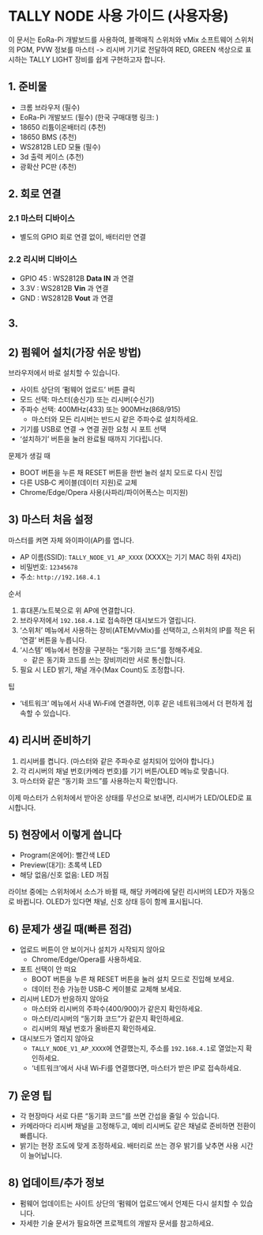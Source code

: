# TALLY NODE 사용 가이드 (사용자용)

이 문서는 EoRa-Pi 개발보드를 사용하여, 블랙매직 스위처와 vMix 소프트웨어 스위처의 PGM, PVW 정보를 마스터 -> 리시버 기기로 전달하여 RED, GREEN 색상으로 표시하는 TALLY LIGHT 장비를 쉽게 구현하고자 합니다.

## 1. 준비물
- 크롬 브라우저 (필수)
- EoRa-Pi 개발보드 (필수) (한국 구매대행 링크: )
- 18650 리튬이온배터리 (추천)
- 18650 BMS (추천)
- WS2812B LED 모듈 (필수)
- 3d 출력 케이스 (추천)
- 광확산 PC판 (추천)

## 2. 회로 연결
### 2.1 마스터 디바이스
- 별도의 GPIO 회로 연결 없이, 배터리만 연결

### 2.2 리시버 디바이스
- GPIO 45 : WS2812B **Data IN** 과 연결
- 3.3V : WS2812B **Vin** 과 연결
- GND : WS2812B **Vout** 과 연결

## 3. 

## 2) 펌웨어 설치(가장 쉬운 방법)
브라우저에서 바로 설치할 수 있습니다.
- 사이트 상단의 ‘펌웨어 업로드’ 버튼 클릭
- 모드 선택: 마스터(송신기) 또는 리시버(수신기)
- 주파수 선택: 400MHz(433) 또는 900MHz(868/915)
  - 마스터와 모든 리시버는 반드시 같은 주파수로 설치하세요.
- 기기를 USB로 연결 → 연결 권한 요청 시 포트 선택
- ‘설치하기’ 버튼을 눌러 완료될 때까지 기다립니다.

문제가 생길 때
- BOOT 버튼을 누른 채 RESET 버튼을 한번 눌러 설치 모드로 다시 진입
- 다른 USB‑C 케이블(데이터 지원)로 교체
- Chrome/Edge/Opera 사용(사파리/파이어폭스는 미지원)

## 3) 마스터 처음 설정
마스터를 켜면 자체 와이파이(AP)를 엽니다.
- AP 이름(SSID): `TALLY_NODE_V1_AP_XXXX` (XXXX는 기기 MAC 하위 4자리)
- 비밀번호: `12345678`
- 주소: `http://192.168.4.1`

순서
1. 휴대폰/노트북으로 위 AP에 연결합니다.
2. 브라우저에서 `192.168.4.1`로 접속하면 대시보드가 열립니다.
3. ‘스위처’ 메뉴에서 사용하는 장비(ATEM/vMix)를 선택하고, 스위처의 IP를 적은 뒤 ‘연결’ 버튼을 누릅니다.
4. ‘시스템’ 메뉴에서 현장을 구분하는 “동기화 코드”를 정해주세요.
   - 같은 동기화 코드를 쓰는 장비끼리만 서로 통신합니다.
5. 필요 시 LED 밝기, 채널 개수(Max Count)도 조정합니다.

팁
- ‘네트워크’ 메뉴에서 사내 Wi‑Fi에 연결하면, 이후 같은 네트워크에서 더 편하게 접속할 수 있습니다.

## 4) 리시버 준비하기
1. 리시버를 켭니다. (마스터와 같은 주파수로 설치되어 있어야 합니다.)
2. 각 리시버의 채널 번호(카메라 번호)를 기기 버튼/OLED 메뉴로 맞춥니다.
3. 마스터와 같은 “동기화 코드”를 사용하는지 확인합니다.

이제 마스터가 스위처에서 받아온 상태를 무선으로 보내면, 리시버가 LED/OLED로 표시합니다.

## 5) 현장에서 이렇게 씁니다
- Program(온에어): 빨간색 LED
- Preview(대기): 초록색 LED
- 해당 없음/신호 없음: LED 꺼짐

라이브 중에는 스위처에서 소스가 바뀔 때, 해당 카메라에 달린 리시버의 LED가 자동으로 바뀝니다. OLED가 있다면 채널, 신호 상태 등이 함께 표시됩니다.

## 6) 문제가 생길 때(빠른 점검)
- 업로드 버튼이 안 보이거나 설치가 시작되지 않아요
  - Chrome/Edge/Opera를 사용하세요.
- 포트 선택이 안 떠요
  - BOOT 버튼을 누른 채 RESET 버튼을 눌러 설치 모드로 진입해 보세요.
  - 데이터 전송 가능한 USB‑C 케이블로 교체해 보세요.
- 리시버 LED가 반응하지 않아요
  - 마스터와 리시버의 주파수(400/900)가 같은지 확인하세요.
  - 마스터/리시버의 “동기화 코드”가 같은지 확인하세요.
  - 리시버의 채널 번호가 올바른지 확인하세요.
- 대시보드가 열리지 않아요
  - `TALLY_NODE_V1_AP_XXXX`에 연결했는지, 주소를 `192.168.4.1`로 열었는지 확인하세요.
  - ‘네트워크’에서 사내 Wi‑Fi를 연결했다면, 마스터가 받은 IP로 접속하세요.

## 7) 운영 팁
- 각 현장마다 서로 다른 “동기화 코드”를 쓰면 간섭을 줄일 수 있습니다.
- 카메라마다 리시버 채널을 고정해두고, 예비 리시버도 같은 채널로 준비하면 전환이 빠릅니다.
- 밝기는 현장 조도에 맞게 조정하세요. 배터리로 쓰는 경우 밝기를 낮추면 사용 시간이 늘어납니다.

## 8) 업데이트/추가 정보
- 펌웨어 업데이트는 사이트 상단의 ‘펌웨어 업로드’에서 언제든 다시 설치할 수 있습니다.
- 자세한 기술 문서가 필요하면 프로젝트의 개발자 문서를 참고하세요.
